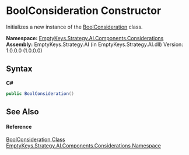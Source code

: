 # BoolConsideration Constructor 
 

Initializes a new instance of the <a href="T_EmptyKeys_Strategy_AI_Components_Considerations_BoolConsideration">BoolConsideration</a> class.

**Namespace:**&nbsp;<a href="N_EmptyKeys_Strategy_AI_Components_Considerations">EmptyKeys.Strategy.AI.Components.Considerations</a><br />**Assembly:**&nbsp;EmptyKeys.Strategy.AI (in EmptyKeys.Strategy.AI.dll) Version: 1.0.0.0 (1.0.0.0)

## Syntax

**C#**<br />
``` C#
public BoolConsideration()
```


## See Also


#### Reference
<a href="T_EmptyKeys_Strategy_AI_Components_Considerations_BoolConsideration">BoolConsideration Class</a><br /><a href="N_EmptyKeys_Strategy_AI_Components_Considerations">EmptyKeys.Strategy.AI.Components.Considerations Namespace</a><br />